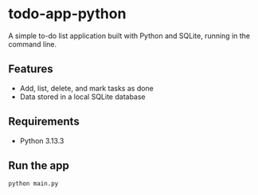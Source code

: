 # todo-app-python

A simple to-do list application built with Python and SQLite, running in the command line.

## Features
- Add, list, delete, and mark tasks as done
- Data stored in a local SQLite database

## Requirements
- Python 3.13.3

## Run the app
```bash
python main.py